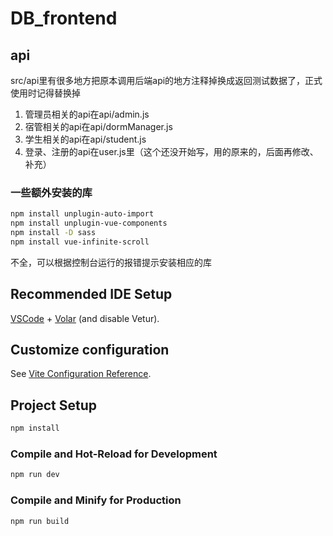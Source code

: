 # DB_frontend

## api
src/api里有很多地方把原本调用后端api的地方注释掉换成返回测试数据了，正式使用时记得替换掉

1. 管理员相关的api在api/admin.js
2. 宿管相关的api在api/dormManager.js
3. 学生相关的api在api/student.js
4. 登录、注册的api在user.js里（这个还没开始写，用的原来的，后面再修改、补充）

### 一些额外安装的库
```sh
npm install unplugin-auto-import
npm install unplugin-vue-components
npm install -D sass
npm install vue-infinite-scroll
```
不全，可以根据控制台运行的报错提示安装相应的库

## Recommended IDE Setup

[VSCode](https://code.visualstudio.com/) + [Volar](https://marketplace.visualstudio.com/items?itemName=Vue.volar) (and disable Vetur).

## Customize configuration

See [Vite Configuration Reference](https://vitejs.dev/config/).

## Project Setup

```sh
npm install
```

### Compile and Hot-Reload for Development

```sh
npm run dev
```

### Compile and Minify for Production
```sh
npm run build
```
